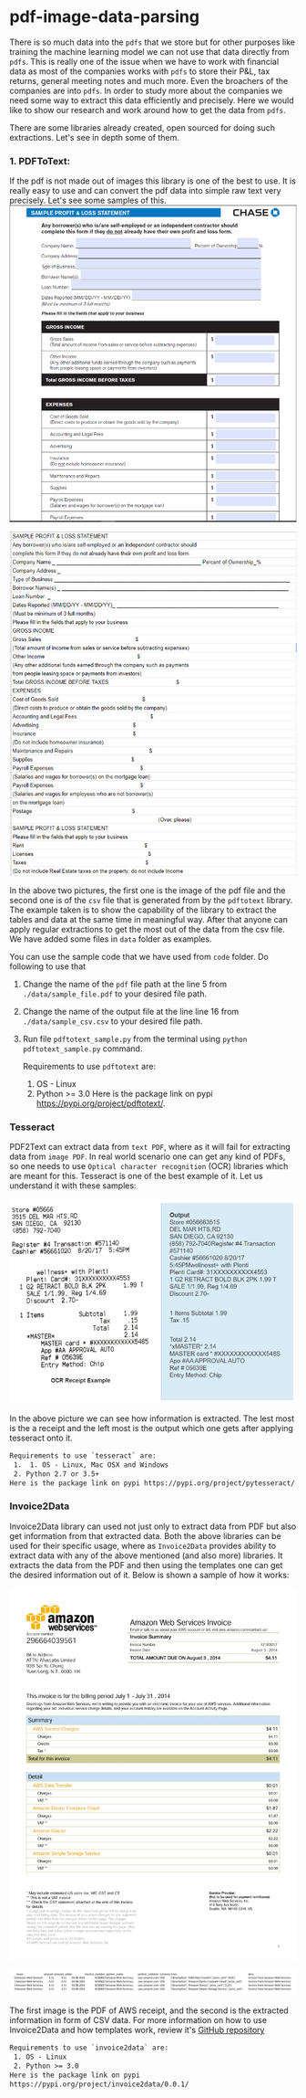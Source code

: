 # pdf-image-data-parsing

There is so much data into the `pdfs` that we store but for other purposes like training the machine learning model we can not use that data directly from `pdfs`. This is really one of the issue when we have to work with financial data as most of the companies works with `pdfs` to store their P&L, tax returns, general meeting notes and much more. Even the broachers of the companies are into `pdfs`. In order to study more about the companies we need some way to extract this data efficiently and precisely. Here we would like to show our research and work around how to get the data from `pdfs`. 

There are some libraries already created, open sourced for doing such extractions. Let's see in depth some of them. 

### 1. PDFToText: 

If the pdf is not made out of images this library is one of the best to use. It is really easy to use and can convert the pdf data into simple raw text very precisely. Let's see some samples of this.
![samples_pdf](images/sample_pdf.PNG)
    
![sample_csv](images/sample_csv.PNG)


In the above two pictures, the first one is the image of the pdf file and the second one is of the `csv` file that is generated from by the `pdftotext` library. The example taken is to show the capability of the library to extract the tables and data at the same time in meaningful way. After that anyone can apply regular extractions to get the most out of the data from the csv file. We have added some files in `data` folder as examples. 

You can use the sample code that we have used from `code` folder. Do following to use that

1. Change the name of the `pdf` file path at the line 5 from `./data/sample_file.pdf` to your desired file path.
2. Change the name of the output file at the line line 16 from `./data/sample_csv.csv` to your desired file path. 
3. Run file `pdftotext_sample.py` from the terminal using `python pdftotext_sample.py` command.
    
    Requirements to use `pdftotext` are:
     1. OS - Linux
     2. Python >= 3.0
    Here is the package link on pypi https://pypi.org/project/pdftotext/.

### Tesseract

PDF2Text can extract data from `text PDF`, where as it will fail for extracting data from `image PDF`. In real world scenario one can get any kind of PDFs, so one needs to use `Optical character recognition` (OCR) libraries which are meant for this. Tesseract is one of the best example of it. Let us understand it with these samples:

![tesseract Example](images/tesseract_sample_result.PNG)

In the above picture we can see how information is extracted. The lest most is the a receipt and the left most is the output which one gets after applying tesseract onto it.

    Requirements to use `tesseract` are:
     1.  1. OS - Linux, Mac OSX and Windows
     2. Python 2.7 or 3.5+
    Here is the package link on pypi https://pypi.org/project/pytesseract/

### Invoice2Data

Invoice2Data library can used not just only to extract data from PDF but also get information from that extracted data. Both the above libraries can be used for their specific usage, where as `Invoice2Data` provides ability to extract data with any of the above mentioned (and also more) libraries. It extracts the data from the PDF and then using the templates one can get the desired information out of it. Below is shown a sample of how it works:

![AWS PDF](images/AmazonWebService_PDF_Image.jpg)

![Invoice2Data CSV](images/invoice2data_csv_result.PNG)


The first image is the PDF of AWS receipt, and the second is the extracted information in form of CSV data. For more information on how to use Invoice2Data and how templates work, review it's [GitHub repository](https://github.com/invoice-x/invoice2data)

    
    Requirements to use `invoice2data` are:
     1. OS - Linux
     2. Python >= 3.0
    Here is the package link on pypi https://pypi.org/project/invoice2data/0.0.1/
